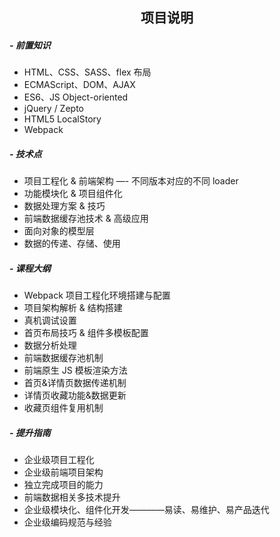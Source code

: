 ## <center>项目说明</center>

##### - 前置知识

- HTML、CSS、SASS、flex 布局
- ECMAScript、DOM、AJAX
- ES6、JS Object-oriented
- jQuery / Zepto
- HTML5 LocalStory
- Webpack

##### - 技术点

- 项目工程化 & 前端架构 —- 不同版本对应的不同 loader
- 功能模块化 & 项目组件化
- 数据处理方案 & 技巧
- 前端数据缓存池技术 & 高级应用
- 面向对象的模型层
- 数据的传递、存储、使用

##### - 课程大纲

- Webpack 项目工程化环境搭建与配置
- 项目架构解析 & 结构搭建
- 真机调试设置
- 首页布局技巧 & 组件多模板配置
- 数据分析处理
- 前端数据缓存池机制
- 前端原生 JS 模板渲染方法
- 首页&详情页数据传递机制
- 详情页收藏功能&数据更新
- 收藏页组件复用机制

##### - 提升指南

- 企业级项目工程化
- 企业级前端项目架构
- 独立完成项目的能力
- 前端数据相关多技术提升
- 企业级模块化、组件化开发————易读、易维护、易产品迭代
- 企业级编码规范与经验

